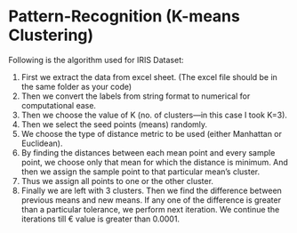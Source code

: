 # Pattern-Recognition (K-means Clustering)

Following is the algorithm used for IRIS Dataset:

1)	First we extract the data from excel sheet. (The excel file should be in the same folder as your code)
2)	Then we convert the labels from string format to numerical for computational ease.
3)	Then we choose the value of K (no. of clusters—in this case I took K=3).
4)	Then we select the seed points (means) randomly.
5)	We choose the type of distance metric to be used (either Manhattan or Euclidean).
6)	By finding the distances between each mean point and every sample point, we choose only that mean for which the distance is minimum.  And then we assign the sample point to that particular mean’s cluster.
7)	Thus we assign all points to one or the other cluster.
8)	Finally we are left with 3 clusters. Then we find the difference between previous means and new means. If any one of the difference is greater than a particular tolerance, we perform next iteration. We continue the iterations till € value is greater than 0.0001.



